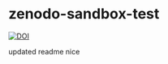 # zenodo-sandbox-test


[![DOI](https://sandbox.zenodo.org/badge/488579994.svg)](https://sandbox.zenodo.org/badge/latestdoi/488579994)


updated readme nice
